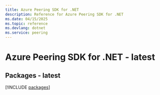 ```yaml
---
title: Azure Peering SDK for .NET
description: Reference for Azure Peering SDK for .NET
ms.date: 04/15/2025
ms.topic: reference
ms.devlang: dotnet
ms.service: peering
---
```

# Azure Peering SDK for .NET - latest
## Packages - latest
[!INCLUDE [packages](peering-index.md)]